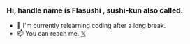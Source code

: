 ### Hi, handle name is **Flasushi** ,  sushi-kun also called.
- 🌱 I'm currently relearning coding after a long break.
- 📫 You can reach me.  [𝕏](https://twitter.com/Flasushi)

<!--
**Flasushi/flasushi** is a ✨ _special_ ✨ repository because its `README.md` (this file) appears on your GitHub profile.

Here are some ideas to get you started:

- 🔭 I’m currently working on ...
- 🌱 I’m currently learning ...
- 👯 I’m looking to collaborate on ...
- 🤔 I’m looking for help with ...
- 💬 Ask me about ...
- 📫 How to reach me: ...
- 😄 Pronouns: ...
- ⚡ Fun fact: ...
-->
